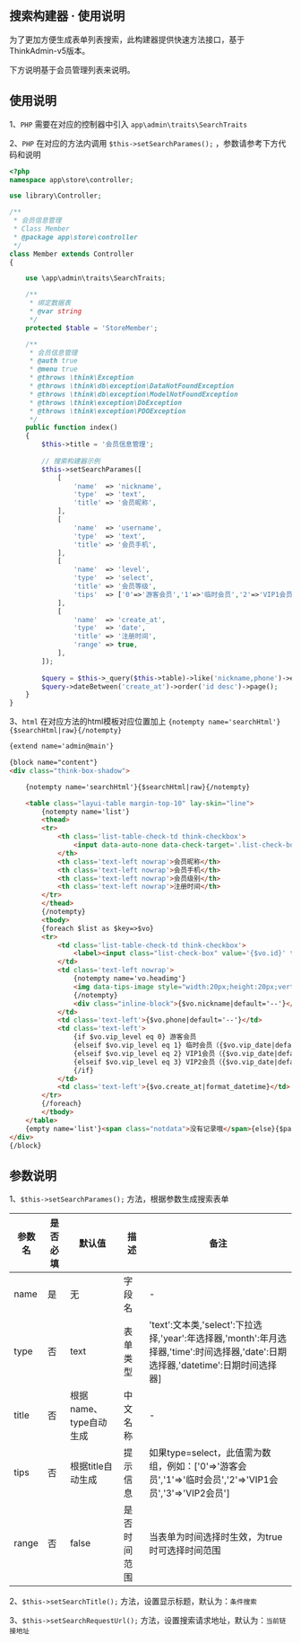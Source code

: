 ## 搜索构建器 · 使用说明

为了更加方便生成表单列表搜索，此构建器提供快速方法接口，基于ThinkAdmin-v5版本。

下方说明基于会员管理列表来说明。

## 使用说明

1、`PHP` 需要在对应的控制器中引入 `app\admin\traits\SearchTraits`

2、`PHP` 在对应的方法内调用 `$this->setSearchParames();` ，参数请参考下方代码和说明

```php
<?php
namespace app\store\controller;

use library\Controller;

/**
 * 会员信息管理
 * Class Member
 * @package app\store\controller
 */
class Member extends Controller
{

    use \app\admin\traits\SearchTraits;

    /**
     * 绑定数据表
     * @var string
     */
    protected $table = 'StoreMember';

    /**
     * 会员信息管理
     * @auth true
     * @menu true
     * @throws \think\Exception
     * @throws \think\db\exception\DataNotFoundException
     * @throws \think\db\exception\ModelNotFoundException
     * @throws \think\exception\DbException
     * @throws \think\exception\PDOException
     */
    public function index()
    {
        $this->title = '会员信息管理';
        
        // 搜索构建器示例
        $this->setSearchParames([
            [
                'name'  => 'nickname',
                'type'  => 'text',
                'title' => '会员昵称',
            ],
            [
                'name'  => 'username',
                'type'  => 'text',
                'title' => '会员手机',
            ],
            [
                'name'  => 'level',
                'type'  => 'select',
                'title' => '会员等级',
                'tips'  => ['0'=>'游客会员','1'=>'临时会员','2'=>'VIP1会员','3'=>'VIP2会员'],
            ],
            [
                'name'  => 'create_at',
                'type'  => 'date',
                'title' => '注册时间',
                'range' => true,
            ],
        ]);
        
        $query = $this->_query($this->table)->like('nickname,phone')->equal('vip_level');
        $query->dateBetween('create_at')->order('id desc')->page();
    }
}
```

3、`html` 在对应方法的html模板对应位置加上 `{notempty name='searchHtml'}{$searchHtml|raw}{/notempty}`

```html
{extend name='admin@main'}

{block name="content"}
<div class="think-box-shadow">

    {notempty name='searchHtml'}{$searchHtml|raw}{/notempty}

    <table class="layui-table margin-top-10" lay-skin="line">
        {notempty name='list'}
        <thead>
        <tr>
            <th class='list-table-check-td think-checkbox'>
                <input data-auto-none data-check-target='.list-check-box' type='checkbox'>
            </th>
            <th class='text-left nowrap'>会员昵称</th>
            <th class='text-left nowrap'>会员手机</th>
            <th class='text-left nowrap'>会员级别</th>
            <th class='text-left nowrap'>注册时间</th>
        </tr>
        </thead>
        {/notempty}
        <tbody>
        {foreach $list as $key=>$vo}
        <tr>
            <td class='list-table-check-td think-checkbox'>
                <label><input class="list-check-box" value='{$vo.id}' type='checkbox'></label>
            </td>
            <td class='text-left nowrap'>
                {notempty name='vo.headimg'}
                <img data-tips-image style="width:20px;height:20px;vertical-align:top" src="{$vo.headimg|default=''}" class="margin-right-5">
                {/notempty}
                <div class="inline-block">{$vo.nickname|default='--'}</div>
            </td>
            <td class='text-left'>{$vo.phone|default='--'}</td>
            <td class='text-left'>
                {if $vo.vip_level eq 0} 游客会员
                {elseif $vo.vip_level eq 1} 临时会员（{$vo.vip_date|default=''}）
                {elseif $vo.vip_level eq 2} VIP1会员（{$vo.vip_date|default=''}）
                {elseif $vo.vip_level eq 3} VIP2会员（{$vo.vip_date|default=''}）
                {/if}
            </td>
            <td class='text-left'>{$vo.create_at|format_datetime}</td>
        </tr>
        {/foreach}
        </tbody>
    </table>
    {empty name='list'}<span class="notdata">没有记录哦</span>{else}{$pagehtml|raw|default=''}{/empty}
</div>
{/block}

```

## 参数说明

1、`$this->setSearchParames();` 方法，根据参数生成搜索表单

| 参数名 | 是否必填 | 默认值| 描述 | 备注
| --- | --- | --- | --- | --- |
| name | 是 | 无 | 字段名 | - |
| type | 否 | text | 表单类型 | 'text':文本类,'select':下拉选择,'year':年选择器,'month':年月选择器,'time':时间选择器,'date':日期选择器,'datetime':日期时间选择器] |
| title | 否 | 根据name、type自动生成 | 中文名称 | - |
| tips | 否 | 根据title自动生成 | 提示信息 | 如果type=select，此值需为数组，例如：['0'=>'游客会员','1'=>'临时会员','2'=>'VIP1会员','3'=>'VIP2会员'] |
| range | 否 | false| 是否时间范围 |  当表单为时间选择时生效，为true时可选择时间范围 |

2、`$this->setSearchTitle();` 方法，设置显示标题，默认为：`条件搜索`

3、`$this->setSearchRequestUrl();` 方法，设置搜索请求地址，默认为：`当前链接地址`